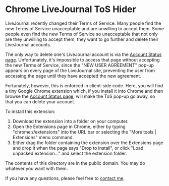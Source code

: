 Chrome LiveJournal ToS Hider
============================

LiveJournal recently changed their Terms of Service. Many people find the new Terms of Service unacceptable and are unwilling to accept them. Some people even find the new Terms of Service so unacceptable that not only are they unwilling to accept them, they want to go further and delete their LiveJournal accounts.

The only way to delete one's LiveJournal account is via the [Account Status page](http://www.livejournal.com/accountstatus/). Unfortunately, it's impossible to access that page without accepting the new Terms of Service, since the "NEW USER AGREEMENT" pop-up appears on every page of the LiveJournal site, preventing the user from accessing the page until they have accepted the new agreement.

Fortunately, however, this is enforced in client-side code. Here, you will find a tiny Google Chrome extension which, if you install it into Chrome and then browse the [Account Status page](http://www.livejournal.com/accountstatus/), will make the ToS pop-up go away, so that you can delete your account.

To install this extension:

1. Download the extension into a folder on your computer.
2. Open the Extensions page in Chrome, either by typing "chrome://extensions" into the URL bar or selecting the "More tools | Extensions" menu command.
3. Either drag the folder containing the extension over the Extensions page and drop it when the page says "Drop to install", or click "Load unpacked extension..." and select the extension folder.

The contents of this directory are in the public domain. You may do whatever you want with them.

If you have any questions, please feel free to [contact me](mailto:jik@kamens.us).
